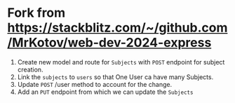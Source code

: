 # Fork from https://stackblitz.com/~/github.com/MrKotov/web-dev-2024-express

1. Create new model and route for `Subjects` with `POST` endpoint for subject creation.
2. Link the `subjects` to `users` so that One User ca have many Subjects.
3. Update `POST` /user method to account for the change.
4. Add an `PUT` endpoint from which we can update the `Subjects`